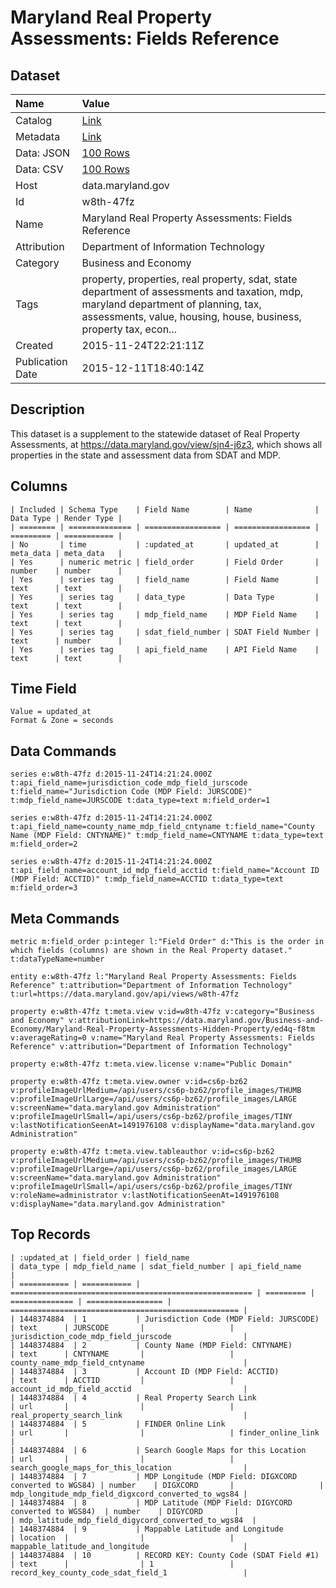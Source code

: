 # Maryland Real Property Assessments: Fields Reference

## Dataset

| Name | Value |
| :--- | :---- |
| Catalog | [Link](https://catalog.data.gov/dataset/maryland-real-property-assessments-fields-reference) |
| Metadata | [Link](https://data.maryland.gov/api/views/w8th-47fz) |
| Data: JSON | [100 Rows](https://data.maryland.gov/api/views/w8th-47fz/rows.json?max_rows=100) |
| Data: CSV | [100 Rows](https://data.maryland.gov/api/views/w8th-47fz/rows.csv?max_rows=100) |
| Host | data.maryland.gov |
| Id | w8th-47fz |
| Name | Maryland Real Property Assessments: Fields Reference |
| Attribution | Department of Information Technology |
| Category | Business and Economy |
| Tags | property, properties, real property, sdat, state department of assessments and taxation, mdp, maryland department of planning, tax, assessments, value, housing, house, business, property tax, econ... |
| Created | 2015-11-24T22:21:11Z |
| Publication Date | 2015-12-11T18:40:14Z |

## Description

This dataset is a supplement to the statewide dataset of Real Property Assessments, at https://data.maryland.gov/view/sjn4-j6z3, which shows all properties in the state and assessment data from SDAT and MDP.

## Columns

```ls
| Included | Schema Type    | Field Name        | Name              | Data Type | Render Type |
| ======== | ============== | ================= | ================= | ========= | =========== |
| No       | time           | :updated_at       | updated_at        | meta_data | meta_data   |
| Yes      | numeric metric | field_order       | Field Order       | number    | number      |
| Yes      | series tag     | field_name        | Field Name        | text      | text        |
| Yes      | series tag     | data_type         | Data Type         | text      | text        |
| Yes      | series tag     | mdp_field_name    | MDP Field Name    | text      | text        |
| Yes      | series tag     | sdat_field_number | SDAT Field Number | text      | number      |
| Yes      | series tag     | api_field_name    | API Field Name    | text      | text        |
```

## Time Field

```ls
Value = updated_at
Format & Zone = seconds
```

## Data Commands

```ls
series e:w8th-47fz d:2015-11-24T14:21:24.000Z t:api_field_name=jurisdiction_code_mdp_field_jurscode t:field_name="Jurisdiction Code (MDP Field: JURSCODE)" t:mdp_field_name=JURSCODE t:data_type=text m:field_order=1

series e:w8th-47fz d:2015-11-24T14:21:24.000Z t:api_field_name=county_name_mdp_field_cntyname t:field_name="County Name (MDP Field: CNTYNAME)" t:mdp_field_name=CNTYNAME t:data_type=text m:field_order=2

series e:w8th-47fz d:2015-11-24T14:21:24.000Z t:api_field_name=account_id_mdp_field_acctid t:field_name="Account ID (MDP Field: ACCTID)" t:mdp_field_name=ACCTID t:data_type=text m:field_order=3
```

## Meta Commands

```ls
metric m:field_order p:integer l:"Field Order" d:"This is the order in which fields (columns) are shown in the Real Property dataset." t:dataTypeName=number

entity e:w8th-47fz l:"Maryland Real Property Assessments: Fields Reference" t:attribution="Department of Information Technology" t:url=https://data.maryland.gov/api/views/w8th-47fz

property e:w8th-47fz t:meta.view v:id=w8th-47fz v:category="Business and Economy" v:attributionLink=https://data.maryland.gov/Business-and-Economy/Maryland-Real-Property-Assessments-Hidden-Property/ed4q-f8tm v:averageRating=0 v:name="Maryland Real Property Assessments: Fields Reference" v:attribution="Department of Information Technology"

property e:w8th-47fz t:meta.view.license v:name="Public Domain"

property e:w8th-47fz t:meta.view.owner v:id=cs6p-bz62 v:profileImageUrlMedium=/api/users/cs6p-bz62/profile_images/THUMB v:profileImageUrlLarge=/api/users/cs6p-bz62/profile_images/LARGE v:screenName="data.maryland.gov Administration" v:profileImageUrlSmall=/api/users/cs6p-bz62/profile_images/TINY v:lastNotificationSeenAt=1491976108 v:displayName="data.maryland.gov Administration"

property e:w8th-47fz t:meta.view.tableauthor v:id=cs6p-bz62 v:profileImageUrlMedium=/api/users/cs6p-bz62/profile_images/THUMB v:profileImageUrlLarge=/api/users/cs6p-bz62/profile_images/LARGE v:screenName="data.maryland.gov Administration" v:profileImageUrlSmall=/api/users/cs6p-bz62/profile_images/TINY v:roleName=administrator v:lastNotificationSeenAt=1491976108 v:displayName="data.maryland.gov Administration"
```

## Top Records

```ls
| :updated_at | field_order | field_name                                             | data_type | mdp_field_name | sdat_field_number | api_field_name                                      | 
| =========== | =========== | ====================================================== | ========= | ============== | ================= | =================================================== | 
| 1448374884  | 1           | Jurisdiction Code (MDP Field: JURSCODE)                | text      | JURSCODE       |                   | jurisdiction_code_mdp_field_jurscode                | 
| 1448374884  | 2           | County Name (MDP Field: CNTYNAME)                      | text      | CNTYNAME       |                   | county_name_mdp_field_cntyname                      | 
| 1448374884  | 3           | Account ID (MDP Field: ACCTID)                         | text      | ACCTID         |                   | account_id_mdp_field_acctid                         | 
| 1448374884  | 4           | Real Property Search Link                              | url       |                |                   | real_property_search_link                           | 
| 1448374884  | 5           | FINDER Online Link                                     | url       |                |                   | finder_online_link                                  | 
| 1448374884  | 6           | Search Google Maps for this Location                   | url       |                |                   | search_google_maps_for_this_location                | 
| 1448374884  | 7           | MDP Longitude (MDP Field: DIGXCORD converted to WGS84) | number    | DIGXCORD       |                   | mdp_longitude_mdp_field_digxcord_converted_to_wgs84 | 
| 1448374884  | 8           | MDP Latitude (MDP Field: DIGYCORD converted to WGS84)  | number    | DIGYCORD       |                   | mdp_latitude_mdp_field_digycord_converted_to_wgs84  | 
| 1448374884  | 9           | Mappable Latitude and Longitude                        | location  |                |                   | mappable_latitude_and_longitude                     | 
| 1448374884  | 10          | RECORD KEY: County Code (SDAT Field #1)                | text      |                | 1                 | record_key_county_code_sdat_field_1                 | 
```